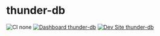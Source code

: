 # thunder-db

![CI none](https://img.shields.io/badge/ci-none-orange.svg)
[![Dashboard thunder-db](https://img.shields.io/badge/dashboard-thunder_db-yellow.svg)](https://dashboard.pantheon.io/sites/c87d307f-a6a7-44e1-90ed-d18a330a407e#dev/code)
[![Dev Site thunder-db](https://img.shields.io/badge/site-thunder_db-blue.svg)](http://dev-thunder-db.pantheonsite.io/)